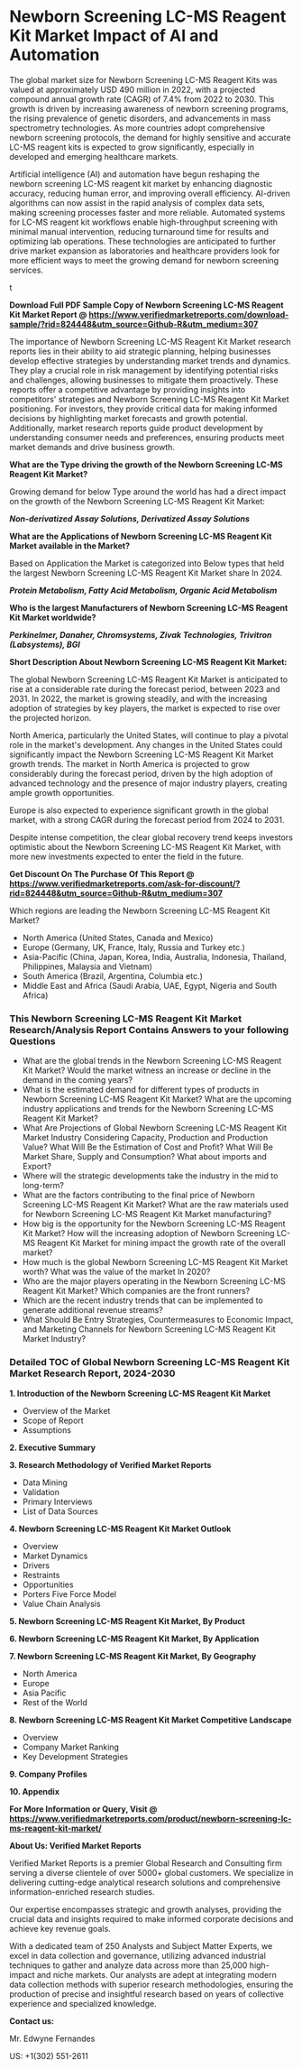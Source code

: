 <meta name="title" content="Global  Newborn Screening LC-MS Reagent Kit Market Impact of AI and Automation"><meta name="description" content="  The global market size for Newborn Screening LC-MS Reagent Kits was valued at approximately USD 490 million in 2022, with a projected compound annual growth rate (CA"><meta name="title" content=" Newborn Screening LC-MS Reagent Kit Market Size, Share, Scope, Trends, Growth, Opportunities, Analysis, Forecast"> <h1>Newborn Screening LC-MS Reagent Kit Market Impact of AI and Automation</h1> <p>The global market size for Newborn Screening LC-MS Reagent Kits was valued at approximately USD 490 million in 2022, with a projected compound annual growth rate (CAGR) of 7.4% from 2022 to 2030. This growth is driven by increasing awareness of newborn screening programs, the rising prevalence of genetic disorders, and advancements in mass spectrometry technologies. As more countries adopt comprehensive newborn screening protocols, the demand for highly sensitive and accurate LC-MS reagent kits is expected to grow significantly, especially in developed and emerging healthcare markets.</p> <p>Artificial intelligence (AI) and automation have begun reshaping the newborn screening LC-MS reagent kit market by enhancing diagnostic accuracy, reducing human error, and improving overall efficiency. AI-driven algorithms can now assist in the rapid analysis of complex data sets, making screening processes faster and more reliable. Automated systems for LC-MS reagent kit workflows enable high-throughput screening with minimal manual intervention, reducing turnaround time for results and optimizing lab operations. These technologies are anticipated to further drive market expansion as laboratories and healthcare providers look for more efficient ways to meet the growing demand for newborn screening services.</p> t</p><p id="" class=""><strong>Download Full PDF Sample Copy of Newborn Screening LC-MS Reagent Kit Market Report @ <a href="https://www.verifiedmarketreports.com/download-sample/?rid=824448&utm_source=Github-R&utm_medium=307" target="_blank">https://www.verifiedmarketreports.com/download-sample/?rid=824448&utm_source=Github-R&utm_medium=307</a></strong></p><p>The importance of&nbsp;Newborn Screening LC-MS Reagent Kit Market research reports lies in their ability to aid strategic planning, helping businesses develop effective strategies by understanding market trends and dynamics. They play a crucial role in risk management by identifying potential risks and challenges, allowing businesses to mitigate them proactively. These reports offer a competitive advantage by providing insights into competitors' strategies and Newborn Screening LC-MS Reagent Kit Market positioning. For investors, they provide critical data for making informed decisions by highlighting market forecasts and growth potential. Additionally, market research reports guide product development by understanding consumer needs and preferences, ensuring products meet market demands and drive business growth.</p><p><strong>What are the&nbsp;Type driving the growth of the Newborn Screening LC-MS Reagent Kit Market?</strong></p><p id="" class="">Growing demand for below Type around the world has had a direct impact on the growth of the Newborn Screening LC-MS Reagent Kit Market:</p><em><strong>Non-derivatized Assay Solutions, Derivatized Assay Solutions</strong></em></p><strong>What are the&nbsp;Applications&nbsp;of Newborn Screening LC-MS Reagent Kit Market available in the Market?</strong></p><p id="" class="">Based on Application the Market is categorized into Below types that held the largest Newborn Screening LC-MS Reagent Kit Market share In 2024.</p><em><strong>Protein Metabolism, Fatty Acid Metabolism, Organic Acid Metabolism</strong></em></p><strong>Who is the largest Manufacturers of Newborn Screening LC-MS Reagent Kit Market worldwide?</strong></p><p><em><strong>Perkinelmer, Danaher, Chromsystems, Zivak Technologies, Trivitron (Labsystems), BGI</strong></em></p><p id="" class=""><strong>Short Description About Newborn Screening LC-MS Reagent Kit Market:</strong></p><p>The global Newborn Screening LC-MS Reagent Kit Market is anticipated to rise at a considerable rate during the forecast period, between 2023 and 2031. In 2022, the market is growing steadily, and with the increasing adoption of strategies by key players, the market is expected to rise over the projected horizon.</p><p>North America, particularly the United States, will continue to play a pivotal role in the market's development. Any changes in the United States could significantly impact the Newborn Screening LC-MS Reagent Kit Market growth trends. The market in North America is projected to grow considerably during the forecast period, driven by the high adoption of advanced technology and the presence of major industry players, creating ample growth opportunities.</p><p>Europe is also expected to experience significant growth in the global market, with a strong CAGR during the forecast period from 2024 to 2031.</p><p>Despite intense competition, the clear global recovery trend keeps investors optimistic about the Newborn Screening LC-MS Reagent Kit Market, with more new investments expected to enter the field in the future.</p><p id="" class=""><strong>Get Discount On The Purchase Of This Report @ <a href="https://www.verifiedmarketreports.com/ask-for-discount/?rid=824448&utm_source=Github-R&utm_medium=307" target="_blank">https://www.verifiedmarketreports.com/ask-for-discount/?rid=824448&utm_source=Github-R&utm_medium=307</a></strong></p>Which regions are leading the Newborn Screening LC-MS Reagent Kit Market?</p><ul><li>North America (United States, Canada and Mexico)</li><li>Europe (Germany, UK, France, Italy, Russia and Turkey etc.)</li><li>Asia-Pacific (China, Japan, Korea, India, Australia, Indonesia, Thailand, Philippines, Malaysia and Vietnam)</li><li>South America (Brazil, Argentina, Columbia etc.)</li><li>Middle East and Africa (Saudi Arabia, UAE, Egypt, Nigeria and South Africa)</li></ul><h3 id="" class="">This Newborn Screening LC-MS Reagent Kit Market Research/Analysis Report Contains Answers to your following Questions</h3><ul><li>What are the global trends in the Newborn Screening LC-MS Reagent Kit Market? Would the market witness an increase or decline in the demand in the coming years?</li><li>What is the estimated demand for different types of products in Newborn Screening LC-MS Reagent Kit Market? What are the upcoming industry applications and trends for the Newborn Screening LC-MS Reagent Kit Market?</li><li>What Are Projections of Global Newborn Screening LC-MS Reagent Kit Market Industry Considering Capacity, Production and Production Value? What Will Be the Estimation of Cost and Profit? What Will Be Market Share, Supply and Consumption? What about imports and Export?</li><li>Where will the strategic developments take the industry in the mid to long-term?</li><li>What are the factors contributing to the final price of Newborn Screening LC-MS Reagent Kit Market? What are the raw materials used for Newborn Screening LC-MS Reagent Kit Market manufacturing?</li><li>How big is the opportunity for the Newborn Screening LC-MS Reagent Kit Market? How will the increasing adoption of Newborn Screening LC-MS Reagent Kit Market for mining impact the growth rate of the overall market?</li><li>How much is the global Newborn Screening LC-MS Reagent Kit Market worth? What was the value of the market In 2020?</li><li>Who are the major players operating in the Newborn Screening LC-MS Reagent Kit Market? Which companies are the front runners?</li><li>Which are the recent industry trends that can be implemented to generate additional revenue streams?</li><li>What Should Be Entry Strategies, Countermeasures to Economic Impact, and Marketing Channels for Newborn Screening LC-MS Reagent Kit Market Industry?</li></ul><h3 id="" class="">Detailed TOC of Global Newborn Screening LC-MS Reagent Kit Market Research Report, 2024-2030</h3><p id="" class=""><strong>1. Introduction of the Newborn Screening LC-MS Reagent Kit Market</strong></p><ul><li>Overview of the Market</li><li>Scope of Report</li><li>Assumptions</li></ul><p id="" class=""><strong>2. Executive Summary</strong></p><p id="" class=""><strong>3. Research Methodology of Verified Market Reports</strong></p><ul><li>Data Mining</li><li>Validation</li><li>Primary Interviews</li><li>List of Data Sources</li></ul><p id="" class=""><strong>4. Newborn Screening LC-MS Reagent Kit Market Outlook</strong></p><ul><li>Overview</li><li>Market Dynamics</li><li>Drivers</li><li>Restraints</li><li>Opportunities</li><li>Porters Five Force Model</li><li>Value Chain Analysis</li></ul><p id="" class=""><strong>5. Newborn Screening LC-MS Reagent Kit Market, By Product</strong></p><p id="" class=""><strong>6. Newborn Screening LC-MS Reagent Kit Market, By Application</strong></p><p id="" class=""><strong>7. Newborn Screening LC-MS Reagent Kit Market, By Geography</strong></p><ul><li>North America</li><li>Europe</li><li>Asia Pacific</li><li>Rest of the World</li></ul><p id="" class=""><strong>8. Newborn Screening LC-MS Reagent Kit Market Competitive Landscape</strong></p><ul><li>Overview</li><li>Company Market Ranking</li><li>Key Development Strategies</li></ul><p id="" class=""><strong>9. Company Profiles</strong></p><p id="" class=""><strong>10. Appendix</strong></p><p id="" class=""><strong>For More Information or Query, Visit @ <a href="https://www.verifiedmarketreports.com/product/newborn-screening-lc-ms-reagent-kit-market/" target="_blank">https://www.verifiedmarketreports.com/product/newborn-screening-lc-ms-reagent-kit-market/</a></strong></p><p id="" class=""><strong>About Us: Verified Market Reports</strong></p><p id="" class="">Verified Market Reports is a premier Global Research and Consulting firm serving a diverse clientele of over 5000+ global customers. We specialize in delivering cutting-edge analytical research solutions and comprehensive information-enriched research studies.</p><p id="" class="">Our expertise encompasses strategic and growth analyses, providing the crucial data and insights required to make informed corporate decisions and achieve key revenue goals.</p><p id="" class="">With a dedicated team of 250 Analysts and Subject Matter Experts, we excel in data collection and governance, utilizing advanced industrial techniques to gather and analyze data across more than 25,000 high-impact and niche markets. Our analysts are adept at integrating modern data collection methods with superior research methodologies, ensuring the production of precise and insightful research based on years of collective experience and specialized knowledge.</p><p id="" class=""><strong>Contact us:</strong></p><p id="" class="">Mr. Edwyne Fernandes</p><p id="" class="">US: +1(302) 551-2611</p>